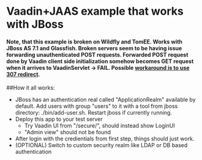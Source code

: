 # Vaadin+JAAS example that works with JBoss

#### Note, that this example is broken on Wildfly and TomEE. Works with  JBoss AS 7.1 and Glassfish. Broken servers seem to be having issue forwarding unauthenticated POST requests. Forwarded POST request done by Vaadin client side initialization somehow becomes GET request when it arrives to VaadinServlet -> FAIL.  Possible [workaround is to use 307 redirect](https://github.com/mstahv/vaadin-cdi-jaas-jbossas-example/tree/workaround).

##How it all works:

* JBoss has an authentication real called "ApplicationRealm" available by default. Add users with group "users" to it with a tool from jboss directory: ./bin/add-user.sh. Restart jboss if currently running.
* Deploy this app to your test server
	* Try Vaadin UI from "/secure/", should instead show LoginUI
	* "Admin view" should not be found 
* After login with the credientials from first step, things should just work.
* (OPTIONAL) Switch to custom security realm like LDAP or DB based authentication


